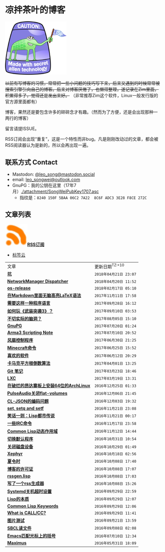 凉拌茶叶的博客
==============

<img src="./attachment/lisplogo_fancy_256.png" alt="(made-with-lisp)" width="200"/>

~~以前有写博客的习惯，常常把一些小问题的技巧写下来，后来又遇到的时候常常被搜索引擎引向自己的博客。后来对博客厌倦了，也懒得整理，遂记录在Zim里面，积累得多了，觉得还是发出来好。~~
（非常推荐Zim这个软件，Linux一般发行版的官方源里面都有）

博客，果然还是要包含许多的碎碎念才有趣。（然而为了方便，还是会出现那种一两行的博客）

留言请提ISSUE。

RSS订阅会出现“重复”，这是一个特性而非bug。凡是刚刚改动过的文章，都会被RSS阅读器认为是新的，所以会再出现一遍。


## 联系方式 Contact

* Mastodon: [@leo_song@mastodon.social](https://mastodon.social/@leo_song)
* email: leo_songwei@outlook.com
* GnuPG：我的公钥在这里（17年7月）[./attachment/SongWeiPubKey1707.asc](https://raw.githubusercontent.com/leosongwei/blog/master/attachment/SongWeiPubKey1707.asc)
  - 指纹是：`8240 150F 5BAA 06C2 7A22  8C6F ADC3 3E28 F8CE 272C`

文章列表
--------

<a href="https://github.com/leosongwei/blog/raw/master/rss.xml"><img src="./attachment/rss.jpg" alt="[RSS]" width="72"/>**RSS订阅**</a>

* [标签云](./tags.md)

<table><tbody>
<tr><td>文章</td><td>更新日期<sup>TZ:+10</sup></td></tr>
<tr><td>
<a href="https://github.com/leosongwei/leosongwei.github.io/blob/master/坑.md">
<b>坑</b>
</a></td>
<td><code>2018年04月21日 23:07</code></td>
</tr>
<tr><td>
<a href="https://github.com/leosongwei/leosongwei.github.io/blob/master/networkmanager-dispatcher.md">
<b>NetworkManager Dispatcher</b>
</a></td>
<td><code>2018年04月20日 11:52</code></td>
</tr>
<tr><td>
<a href="https://github.com/leosongwei/leosongwei.github.io/blob/master/os-release.md">
<b>os-release</b>
</a></td>
<td><code>2018年02月17日 05:10</code></td>
</tr>
<tr><td>
<a href="https://github.com/leosongwei/leosongwei.github.io/blob/master/无脑高亮LaTeX语法.md">
<b>在Markdown里面无脑高亮LaTeX语法</b>
</a></td>
<td><code>2017年11月11日 17:58</code></td>
</tr>
<tr><td>
<a href="https://github.com/leosongwei/leosongwei.github.io/blob/master/requirement_of_programming_language.md">
<b>需要这样一种程序语言</b>
</a></td>
<td><code>2017年09月28日 16:12</code></td>
</tr>
<tr><td>
<a href="https://github.com/leosongwei/leosongwei.github.io/blob/master/how_to_play_arma3.md">
<b>如何玩《武装突袭3》？</b>
</a></td>
<td><code>2017年09月10日 03:53</code></td>
</tr>
<tr><td>
<a href="https://github.com/leosongwei/leosongwei.github.io/blob/master/脑洞.md">
<b>不切实际的脑洞？</b>
</a></td>
<td><code>2017年08月05日 15:10</code></td>
</tr>
<tr><td>
<a href="https://github.com/leosongwei/leosongwei.github.io/blob/master/07_gpg.md">
<b>GnuPG</b>
</a></td>
<td><code>2017年07月20日 01:24</code></td>
</tr>
<tr><td>
<a href="https://github.com/leosongwei/leosongwei.github.io/blob/master/Arma3_scripting_note.md">
<b>Arma3 Scripting Note
</b>
</a></td>
<td><code>2017年07月10日 20:52</code></td>
</tr>
<tr><td>
<a href="https://github.com/leosongwei/leosongwei.github.io/blob/master/fan.md">
<b>风扇控制程序</b>
</a></td>
<td><code>2017年06月30日 21:25</code></td>
</tr>
<tr><td>
<a href="https://github.com/leosongwei/leosongwei.github.io/blob/master/Minecraft命令.md">
<b>Minecraft命令</b>
</a></td>
<td><code>2017年06月25日 15:52</code></td>
</tr>
<tr><td>
<a href="https://github.com/leosongwei/leosongwei.github.io/blob/master/02_favorite_software.md">
<b>喜欢的软件</b>
</a></td>
<td><code>2017年06月12日 20:29</code></td>
</tr>
<tr><td>
<a href="https://github.com/leosongwei/leosongwei.github.io/blob/master/sqrt.md">
<b>卡马克平方根倒数算法</b>
</a></td>
<td><code>2017年04月01日 13:25</code></td>
</tr>
<tr><td>
<a href="https://github.com/leosongwei/leosongwei.github.io/blob/master/git.md">
<b>Git 笔记</b>
</a></td>
<td><code>2017年03月23日 18:46</code></td>
</tr>
<tr><td>
<a href="https://github.com/leosongwei/leosongwei.github.io/blob/master/lxc.md">
<b>LXC</b>
</a></td>
<td><code>2017年03月19日 13:31</code></td>
</tr>
<tr><td>
<a href="https://github.com/leosongwei/leosongwei.github.io/blob/master/onda_x64.md">
<b>在破烂的昂达寨板上安装64位的ArchLinux</b>
</a></td>
<td><code>2016年12月25日 01:33</code></td>
</tr>
<tr><td>
<a href="https://github.com/leosongwei/leosongwei.github.io/blob/master/PulseAudio关闭flat-volumes.md">
<b>PulseAudio关闭flat-volumes</b>
</a></td>
<td><code>2016年12月06日 21:45</code></td>
</tr>
<tr><td>
<a href="https://github.com/leosongwei/leosongwei.github.io/blob/master/CL-JSON的编码问题.md">
<b>CL-JSON的编码问题</b>
</a></td>
<td><code>2016年12月03日 19:32</code></td>
</tr>
<tr><td>
<a href="https://github.com/leosongwei/leosongwei.github.io/blob/master/set-setf-setq.md">
<b>set, setq and setf</b>
</a></td>
<td><code>2016年11月21日 23:08</code></td>
</tr>
<tr><td>
<a href="https://github.com/leosongwei/leosongwei.github.io/blob/master/legendary_lisper.md">
<b>笑话一则：Lisp都市传说</b>
</a></td>
<td><code>2016年11月21日 00:17</code></td>
</tr>
<tr><td>
<a href="https://github.com/leosongwei/leosongwei.github.io/blob/master/irc-commands.md">
<b>一些IRC命令</b>
</a></td>
<td><code>2016年11月17日 23:58</code></td>
</tr>
<tr><td>
<a href="https://github.com/leosongwei/leosongwei.github.io/blob/master/CommonLisp动态作用域.md">
<b>Common Lisp动态作用域</b>
</a></td>
<td><code>2016年11月12日 14:44</code></td>
</tr>
<tr><td>
<a href="https://github.com/leosongwei/leosongwei.github.io/blob/master/切换默认程序.md">
<b>切换默认程序</b>
</a></td>
<td><code>2016年10月31日 10:54</code></td>
</tr>
<tr><td>
<a href="https://github.com/leosongwei/leosongwei.github.io/blob/master/poweroff_disk.md">
<b>关闭磁盘设备</b>
</a></td>
<td><code>2016年10月29日 01:49</code></td>
</tr>
<tr><td>
<a href="https://github.com/leosongwei/leosongwei.github.io/blob/master/Xephyr.md">
<b>Xephyr</b>
</a></td>
<td><code>2016年10月18日 02:56</code></td>
</tr>
<tr><td>
<a href="https://github.com/leosongwei/leosongwei.github.io/blob/master/夏令时.md">
<b>夏令时</b>
</a></td>
<td><code>2016年10月08日 17:40</code></td>
</tr>
<tr><td>
<a href="https://github.com/leosongwei/leosongwei.github.io/blob/master/LICENSE.md">
<b>博客的许可证</b>
</a></td>
<td><code>2016年10月08日 17:07</code></td>
</tr>
<tr><td>
<a href="https://github.com/leosongwei/leosongwei.github.io/blob/master/rssgen.lisp.md">
<b>rssgen.lisp</b>
</a></td>
<td><code>2016年10月08日 17:03</code></td>
</tr>
<tr><td>
<a href="https://github.com/leosongwei/leosongwei.github.io/blob/master/08_rss.md">
<b>写了一个rss生成器</b>
</a></td>
<td><code>2016年10月08日 15:26</code></td>
</tr>
<tr><td>
<a href="https://github.com/leosongwei/leosongwei.github.io/blob/master/systemd_timeout.md">
<b>Systemd关机超时设置</b>
</a></td>
<td><code>2016年09月29日 22:59</code></td>
</tr>
<tr><td>
<a href="https://github.com/leosongwei/leosongwei.github.io/blob/master/05_essence_of_lisp.md">
<b>Lisp的本质</b>
</a></td>
<td><code>2016年09月29日 12:07</code></td>
</tr>
<tr><td>
<a href="https://github.com/leosongwei/leosongwei.github.io/blob/master/04_common_lisp_keywords.md">
<b>Common Lisp Keywords</b>
</a></td>
<td><code>2016年09月29日 12:06</code></td>
</tr>
<tr><td>
<a href="https://github.com/leosongwei/leosongwei.github.io/blob/master/00_what_is_call_cc.md">
<b>What is CALL/CC?</b>
</a></td>
<td><code>2016年09月29日 11:41</code></td>
</tr>
<tr><td>
<a href="https://github.com/leosongwei/leosongwei.github.io/blob/master/图片测试.md">
<b>图片测试</b>
</a></td>
<td><code>2016年09月21日 13:59</code></td>
</tr>
<tr><td>
<a href="https://github.com/leosongwei/leosongwei.github.io/blob/master/06_sbcl_reading_file.md">
<b>SBCL读文件</b>
</a></td>
<td><code>2016年09月08日 02:08</code></td>
</tr>
<tr><td>
<a href="https://github.com/leosongwei/leosongwei.github.io/blob/master/03_emacs_matching_parens_ON_cursor.md">
<b>Emacs匹配光标上的括号</b>
</a></td>
<td><code>2016年07月10日 12:34</code></td>
</tr>
<tr><td>
<a href="https://github.com/leosongwei/leosongwei.github.io/blob/master/01_maximus.md">
<b>Maximus</b>
</a></td>
<td><code>2016年05月31日 18:09</code></td>
</tr>
</tbody></table>